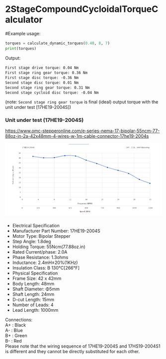 # 2StageCompoundCycloidalTorqueCalculator  
#Example usage:  
```python
torques = calculate_dynamic_torques(0.40, 8, 7)
print(torques)
```
Output:
```
First stage drive torque: 0.04 Nm  
First stage ring gear torque: 0.36 Nm  
First stage disc torque: -0.36 Nm  
Second stage disc torque: 0.01 Nm  
Second stage ring gear torque: 0.31 Nm
Second stage cycloid disc torque: -0.04 Nm
```
(note: ```Second stage ring gear torque``` is final (ideal) output torque with the unit under test [17HE19-2004S])







### Unit under test (17HE19-2004S)
https://www.omc-stepperonline.com/e-series-nema-17-bipolar-55ncm-77-88oz-in-2a-42x48mm-4-wires-w-1m-cable-connector-17he19-2004s

![alt text](TorqueCurve_17HE19-2004S.png)
####
* Electrical Specification
* Manufacturer Part Number: 17HE19-2004S
* Motor Type: Bipolar Stepper
* Step Angle: 1.8deg
* Holding Torque: 55Ncm(77.88oz.in)
* Rated Current/phase: 2.0A
* Phase Resistance: 1.3ohms
* Inductance: 2.4mH±20%(1KHz)
* Insulation Class: B 130°C[266°F]
* Physical Specification
* Frame Size: 42 x 42mm
* Body Length: 48mm
* Shaft Diameter: Φ5mm
* Shaft Length: 24mm
* D-cut Length: 15mm
* Number of Leads: 4
* Lead Length: 1000mm

Connections:  
A+ : Black  
A- : Blue  
B+ : Green  
B- : Red  
Please note that the wiring sequence of 17HE19-2004S and 17HS19-2004S1 is different and they cannot be directly substituted for each other.

